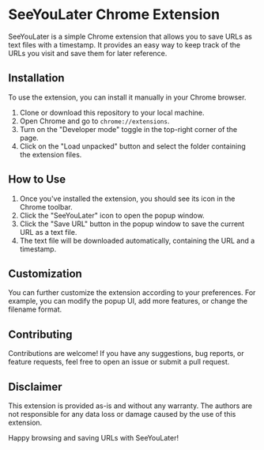 # SeeYouLater Chrome Extension

SeeYouLater is a simple Chrome extension that allows you to save URLs as text files with a timestamp. It provides an easy way to keep track of the URLs you visit and save them for later reference.

## Installation

To use the extension, you can install it manually in your Chrome browser.

1. Clone or download this repository to your local machine.
2. Open Chrome and go to `chrome://extensions`.
3. Turn on the "Developer mode" toggle in the top-right corner of the page.
4. Click on the "Load unpacked" button and select the folder containing the extension files.

## How to Use

1. Once you've installed the extension, you should see its icon in the Chrome toolbar.
2. Click the "SeeYouLater" icon to open the popup window.
3. Click the "Save URL" button in the popup window to save the current URL as a text file.
4. The text file will be downloaded automatically, containing the URL and a timestamp.

## Customization

You can further customize the extension according to your preferences. For example, you can modify the popup UI, add more features, or change the filename format.

## Contributing

Contributions are welcome! If you have any suggestions, bug reports, or feature requests, feel free to open an issue or submit a pull request.


## Disclaimer

This extension is provided as-is and without any warranty. The authors are not responsible for any data loss or damage caused by the use of this extension.

Happy browsing and saving URLs with SeeYouLater!

